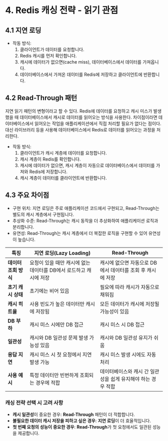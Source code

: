 # 4. Redis 캐싱 전략 - 읽기 관점
## 4.1 지연 로딩

- 작동 방식:
	1. 클라이언트가 데이터를 요청합니다.
	2. Redis 캐시를 먼저 확인합니다.
	3. 캐시에 데이터가 없으면(cache miss), 데이터베이스에서 데이터를 가져옵니다.
	4. 데이터베이스에서 가져온 데이터를 Redis에 저장하고 클라이언트에 반환합니다.


## 4.2 Read-Through 패턴
지연 읽기 패턴의 변형이라고 할 수 있다.
Redis에 데이터를 요청하고 캐시 미스가 발생했을 때 데이터베이스에서 캐시로 데이터를 읽어오는 방식을 사용한다. 차이점이라면 데이터베이스에서 읽어오는 작업을 애플리케이션에서 직접 처리할 필요가 없다는 점이다. 대신 라이브러리 등을 사용해 데이터베이스에서 Redis로 데이터를 읽어오는 과정을 처리한다.

- 작동 방식:
	1. 클라이언트가 캐시 계층에 데이터를 요청합니다.
	2. 캐시 계층이 Redis를 확인합니다.
	3. 캐시에 데이터가 없으면, 캐시 계층이 자동으로 데이터베이스에서 데이터를 가져와 Redis에 저장합니다.
	4. 캐시 계층이 데이터를 클라이언트에 반환합니다.

## 4.3 주요 차이점
- 구현 위치: 지연 로딩은 주로 애플리케이션 코드에서 구현되고, Read-Through는 별도의 캐시 계층에서 구현됩니다.
- 추상화 수준: Read-Through는 캐시 동작을 더 추상화하여 애플리케이션 로직과 분리합니다.
- 유연성: Read-Through는 캐시 계층에서 더 복잡한 로직을 구현할 수 있어 유연성이 높습니다.

| **특징**        | **지연 로딩(Lazy Loading)**                | **Read-Through**                   |
| ------------- | -------------------------------------- | ---------------------------------- |
| **데이터 조회 방식** | 요청이 있을 때만 캐시에 없는 데이터를 DB에서 로드하고 캐시에 저장 | 캐시에 없으면 자동으로 DB에서 데이터를 조회 후 캐시에 저장 |
| **초기 캐시 상태**  | 초기에는 비어 있음                             | 필요에 따라 캐시가 자동으로 채워짐                |
| **캐시 히트율**    | 사용 빈도가 높은 데이터만 캐시에 저장됨                 | 모든 데이터가 캐시에 저장될 가능성이 있음            |
| **DB 부하**     | 캐시 미스 시에만 DB 접근                        | 캐시 미스 시 DB 접근                      |
| **일관성**       | 캐시와 DB 일관성 문제 발생 가능성 있음                | 캐시와 DB 일관성 유지가 쉬움                  |
| **응답 지연**     | 캐시 미스 시 첫 요청에서 지연 발생 가능                | 캐시 미스 발생 시에도 자동 처리                 |
| **사용 예시**     | 특정 데이터만 빈번하게 조회되는 경우에 적합               | 데이터베이스와 캐시 간 일관성을 쉽게 유지해야 하는 경우 적합 |
### 캐싱 전략 선택 시 고려 사항
- **캐시 일관성**이 중요한 경우: **Read-Through** 패턴이 더 적합합니다.
- **불필요한 데이터 캐시 저장을 피하고 싶은 경우**: **지연 로딩**이 더 효율적입니다.
- **첫 번째 요청의 성능이 중요한 경우**: **Read-Through**가 첫 요청에서도 일관된 성능을 제공합니다.